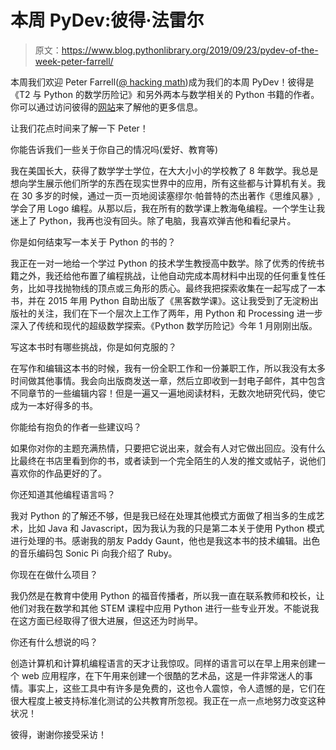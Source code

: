 # 本周 PyDev:彼得·法雷尔

> 原文：<https://www.blog.pythonlibrary.org/2019/09/23/pydev-of-the-week-peter-farrell/>

本周我们欢迎 Peter Farrell([@ hacking math](https://twitter.com/hackingmath))成为我们的本周 PyDev！彼得是《T2 与 Python 的数学历险记》和另外两本与数学相关的 Python 书籍的作者。你可以通过访问彼得的[网站](https://www.techymath.com/)来了解他的更多信息。

让我们花点时间来了解一下 Peter！

你能告诉我们一些关于你自己的情况吗(爱好、教育等)

我在美国长大，获得了数学学士学位，在大大小小的学校教了 8 年数学。我总是想向学生展示他们所学的东西在现实世界中的应用，所有这些都与计算机有关。我在 30 多岁的时候，通过一页一页地阅读塞缪尔·帕普特的杰出著作《思维风暴》,学会了用 Logo 编程。从那以后，我在所有的数学课上教海龟编程。一个学生让我迷上了 Python，我再也没有回头。除了电脑，我喜欢弹吉他和看纪录片。

你是如何结束写一本关于 Python 的书的？

我正在一对一地给一个学过 Python 的技术学生教授高中数学。除了优秀的传统书籍之外，我还给他布置了编程挑战，让他自动完成本周材料中出现的任何重复性任务，比如寻找抛物线的顶点或三角形的质心。最终我把探索收集在一起写成了一本书，并在 2015 年用 Python 自助出版了《黑客数学课》。这让我受到了无淀粉出版社的关注，我们在下一个层次上工作了两年，用 Python 和 Processing 进一步深入了传统和现代的超级数学探索。《Python 数学历险记》今年 1 月刚刚出版。

写这本书时有哪些挑战，你是如何克服的？

在写作和编辑这本书的时候，我有一份全职工作和一份兼职工作，所以我没有太多时间做其他事情。我会向出版商发送一章，然后立即收到一封电子邮件，其中包含不同章节的一些编辑内容！但是一遍又一遍地阅读材料，无数次地研究代码，使它成为一本好得多的书。

你能给有抱负的作者一些建议吗？

如果你对你的主题充满热情，只要把它说出来，就会有人对它做出回应。没有什么比最终在书店里看到你的书，或者读到一个完全陌生的人发的推文或帖子，说他们喜欢你的作品更好的了。

你还知道其他编程语言吗？

我对 Python 的了解还不够，但是我已经在处理其他模式方面做了相当多的生成艺术，比如 Java 和 Javascript，因为我认为我的只是第二本关于使用 Python 模式进行处理的书。感谢我的朋友 Paddy Gaunt，他也是我这本书的技术编辑。出色的音乐编码包 Sonic Pi 向我介绍了 Ruby。

你现在在做什么项目？

我仍然是在教育中使用 Python 的福音传播者，所以我一直在联系教师和校长，让他们对我在数学和其他 STEM 课程中应用 Python 进行一些专业开发。不能说我在这方面已经取得了很大进展，但这还为时尚早。

你还有什么想说的吗？

创造计算机和计算机编程语言的天才让我惊叹。同样的语言可以在早上用来创建一个 web 应用程序，在下午用来创建一个很酷的艺术品，这是一件非常迷人的事情。事实上，这些工具中有许多是免费的，这也令人震惊，令人遗憾的是，它们在很大程度上被支持标准化测试的公共教育所忽视。我正在一点一点地努力改变这种状况！

彼得，谢谢你接受采访！